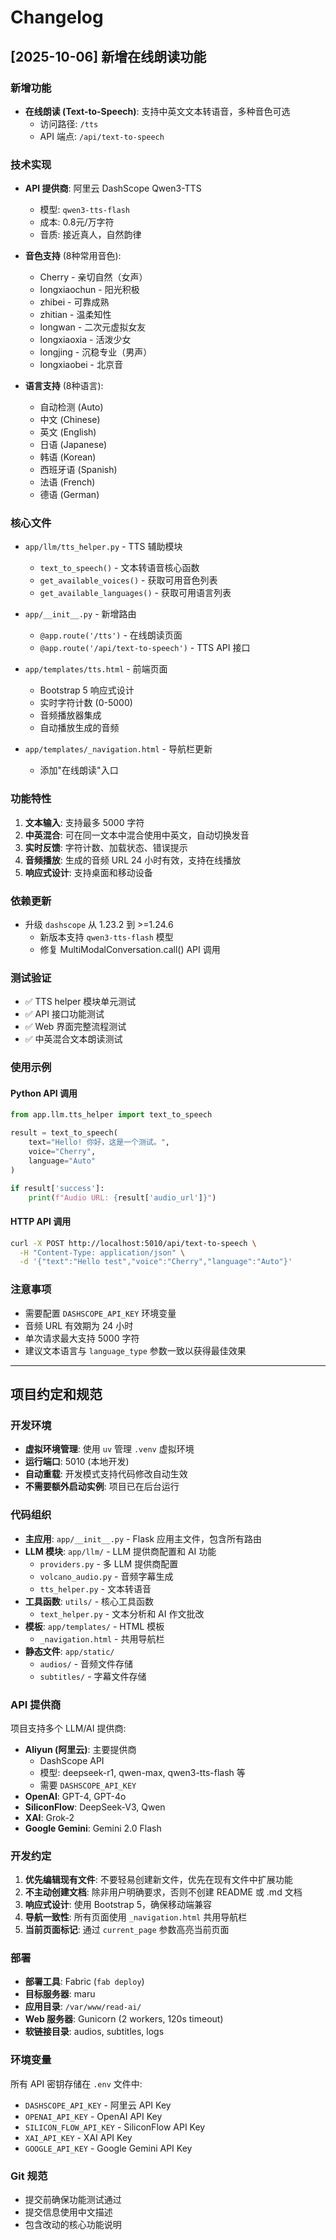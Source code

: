 # Changelog

## [2025-10-06] 新增在线朗读功能

### 新增功能
- **在线朗读 (Text-to-Speech)**: 支持中英文文本转语音，多种音色可选
  - 访问路径: `/tts`
  - API 端点: `/api/text-to-speech`

### 技术实现
- **API 提供商**: 阿里云 DashScope Qwen3-TTS
  - 模型: `qwen3-tts-flash`
  - 成本: 0.8元/万字符
  - 音质: 接近真人，自然韵律

- **音色支持** (8种常用音色):
  - Cherry - 亲切自然（女声）
  - longxiaochun - 阳光积极
  - zhibei - 可靠成熟
  - zhitian - 温柔知性
  - longwan - 二次元虚拟女友
  - longxiaoxia - 活泼少女
  - longjing - 沉稳专业（男声）
  - longxiaobei - 北京音

- **语言支持** (8种语言):
  - 自动检测 (Auto)
  - 中文 (Chinese)
  - 英文 (English)
  - 日语 (Japanese)
  - 韩语 (Korean)
  - 西班牙语 (Spanish)
  - 法语 (French)
  - 德语 (German)

### 核心文件
- `app/llm/tts_helper.py` - TTS 辅助模块
  - `text_to_speech()` - 文本转语音核心函数
  - `get_available_voices()` - 获取可用音色列表
  - `get_available_languages()` - 获取可用语言列表

- `app/__init__.py` - 新增路由
  - `@app.route('/tts')` - 在线朗读页面
  - `@app.route('/api/text-to-speech')` - TTS API 接口

- `app/templates/tts.html` - 前端页面
  - Bootstrap 5 响应式设计
  - 实时字符计数 (0-5000)
  - 音频播放器集成
  - 自动播放生成的音频

- `app/templates/_navigation.html` - 导航栏更新
  - 添加"在线朗读"入口

### 功能特性
1. **文本输入**: 支持最多 5000 字符
2. **中英混合**: 可在同一文本中混合使用中英文，自动切换发音
3. **实时反馈**: 字符计数、加载状态、错误提示
4. **音频播放**: 生成的音频 URL 24 小时有效，支持在线播放
5. **响应式设计**: 支持桌面和移动设备

### 依赖更新
- 升级 `dashscope` 从 1.23.2 到 >=1.24.6
  - 新版本支持 `qwen3-tts-flash` 模型
  - 修复 MultiModalConversation.call() API 调用

### 测试验证
- ✅ TTS helper 模块单元测试
- ✅ API 接口功能测试
- ✅ Web 界面完整流程测试
- ✅ 中英混合文本朗读测试

### 使用示例

#### Python API 调用
```python
from app.llm.tts_helper import text_to_speech

result = text_to_speech(
    text="Hello! 你好，这是一个测试。",
    voice="Cherry",
    language="Auto"
)

if result['success']:
    print(f"Audio URL: {result['audio_url']}")
```

#### HTTP API 调用
```bash
curl -X POST http://localhost:5010/api/text-to-speech \
  -H "Content-Type: application/json" \
  -d '{"text":"Hello test","voice":"Cherry","language":"Auto"}'
```

### 注意事项
- 需要配置 `DASHSCOPE_API_KEY` 环境变量
- 音频 URL 有效期为 24 小时
- 单次请求最大支持 5000 字符
- 建议文本语言与 `language_type` 参数一致以获得最佳效果

---

## 项目约定和规范

### 开发环境
- **虚拟环境管理**: 使用 `uv` 管理 `.venv` 虚拟环境
- **运行端口**: 5010 (本地开发)
- **自动重载**: 开发模式支持代码修改自动生效
- **不需要额外启动实例**: 项目已在后台运行

### 代码组织
- **主应用**: `app/__init__.py` - Flask 应用主文件，包含所有路由
- **LLM 模块**: `app/llm/` - LLM 提供商配置和 AI 功能
  - `providers.py` - 多 LLM 提供商配置
  - `volcano_audio.py` - 音频字幕生成
  - `tts_helper.py` - 文本转语音
- **工具函数**: `utils/` - 核心工具函数
  - `text_helper.py` - 文本分析和 AI 作文批改
- **模板**: `app/templates/` - HTML 模板
  - `_navigation.html` - 共用导航栏
- **静态文件**: `app/static/`
  - `audios/` - 音频文件存储
  - `subtitles/` - 字幕文件存储

### API 提供商
项目支持多个 LLM/AI 提供商:
- **Aliyun (阿里云)**: 主要提供商
  - DashScope API
  - 模型: deepseek-r1, qwen-max, qwen3-tts-flash 等
  - 需要 `DASHSCOPE_API_KEY`
- **OpenAI**: GPT-4, GPT-4o
- **SiliconFlow**: DeepSeek-V3, Qwen
- **XAI**: Grok-2
- **Google Gemini**: Gemini 2.0 Flash

### 开发约定
1. **优先编辑现有文件**: 不要轻易创建新文件，优先在现有文件中扩展功能
2. **不主动创建文档**: 除非用户明确要求，否则不创建 README 或 .md 文档
3. **响应式设计**: 使用 Bootstrap 5，确保移动端兼容
4. **导航一致性**: 所有页面使用 `_navigation.html` 共用导航栏
5. **当前页面标记**: 通过 `current_page` 参数高亮当前页面

### 部署
- **部署工具**: Fabric (`fab deploy`)
- **目标服务器**: maru
- **应用目录**: `/var/www/read-ai/`
- **Web 服务器**: Gunicorn (2 workers, 120s timeout)
- **软链接目录**: audios, subtitles, logs

### 环境变量
所有 API 密钥存储在 `.env` 文件中:
- `DASHSCOPE_API_KEY` - 阿里云 API Key
- `OPENAI_API_KEY` - OpenAI API Key
- `SILICON_FLOW_API_KEY` - SiliconFlow API Key
- `XAI_API_KEY` - XAI API Key
- `GOOGLE_API_KEY` - Google Gemini API Key

### Git 规范
- 提交前确保功能测试通过
- 提交信息使用中文描述
- 包含改动的核心功能说明
